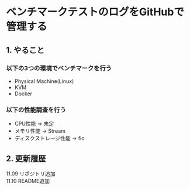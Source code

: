 # ベンチマークテストのログをGitHubで管理する
## 1. やること
### 以下の3つの環境でベンチマークを行う
- Physical Machine(Linux)
- KVM
- Docker

### 以下の性能調査を行う
- CPU性能 -> 未定
- メモリ性能 -> Stream
- ディスクストレージ性能 -> fio


## 2. 更新履歴
11.09 リポジトリ追加 <br>
11.10 README追加
